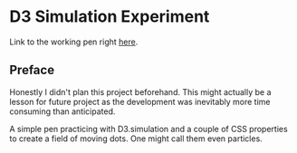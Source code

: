 # D3 Simulation Experiment

Link to the working pen right [here](https://codepen.io/borntofrappe/full/gQVQYe).

## Preface

Honestly I didn't plan this project beforehand. This might actually be a lesson for future project as the development was inevitably more time consuming than anticipated.

A simple pen practicing with D3.simulation and a couple of CSS properties to create a field of moving dots. One might call them even particles.
